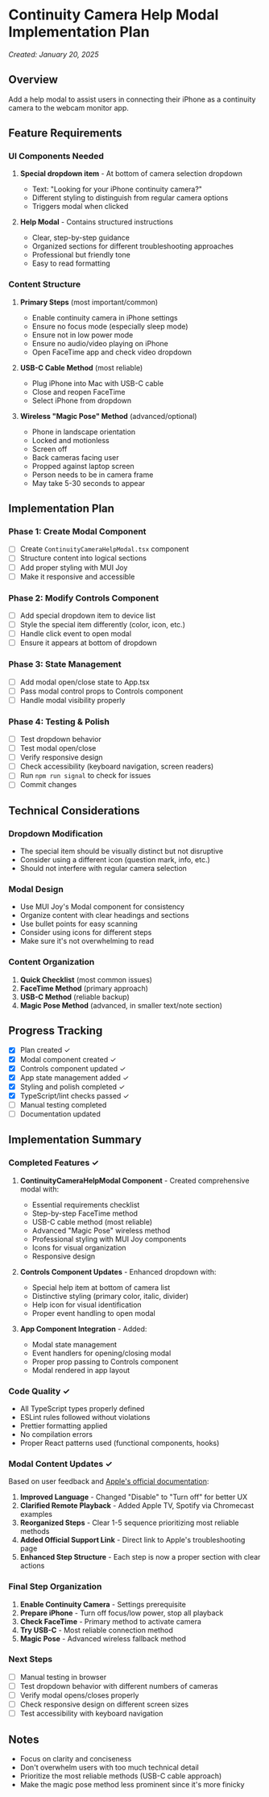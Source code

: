 # Continuity Camera Help Modal Implementation Plan

_Created: January 20, 2025_

## Overview

Add a help modal to assist users in connecting their iPhone as a continuity camera to the webcam monitor app.

## Feature Requirements

### UI Components Needed

1. **Special dropdown item** - At bottom of camera selection dropdown

   - Text: "Looking for your iPhone continuity camera?"
   - Different styling to distinguish from regular camera options
   - Triggers modal when clicked

2. **Help Modal** - Contains structured instructions
   - Clear, step-by-step guidance
   - Organized sections for different troubleshooting approaches
   - Professional but friendly tone
   - Easy to read formatting

### Content Structure

1. **Primary Steps** (most important/common)

   - Enable continuity camera in iPhone settings
   - Ensure no focus mode (especially sleep mode)
   - Ensure not in low power mode
   - Ensure no audio/video playing on iPhone
   - Open FaceTime app and check video dropdown

2. **USB-C Cable Method** (most reliable)

   - Plug iPhone into Mac with USB-C cable
   - Close and reopen FaceTime
   - Select iPhone from dropdown

3. **Wireless "Magic Pose" Method** (advanced/optional)
   - Phone in landscape orientation
   - Locked and motionless
   - Screen off
   - Back cameras facing user
   - Propped against laptop screen
   - Person needs to be in camera frame
   - May take 5-30 seconds to appear

## Implementation Plan

### Phase 1: Create Modal Component

- [ ] Create `ContinuityCameraHelpModal.tsx` component
- [ ] Structure content into logical sections
- [ ] Add proper styling with MUI Joy
- [ ] Make it responsive and accessible

### Phase 2: Modify Controls Component

- [ ] Add special dropdown item to device list
- [ ] Style the special item differently (color, icon, etc.)
- [ ] Handle click event to open modal
- [ ] Ensure it appears at bottom of dropdown

### Phase 3: State Management

- [ ] Add modal open/close state to App.tsx
- [ ] Pass modal control props to Controls component
- [ ] Handle modal visibility properly

### Phase 4: Testing & Polish

- [ ] Test dropdown behavior
- [ ] Test modal open/close
- [ ] Verify responsive design
- [ ] Check accessibility (keyboard navigation, screen readers)
- [ ] Run `npm run signal` to check for issues
- [ ] Commit changes

## Technical Considerations

### Dropdown Modification

- The special item should be visually distinct but not disruptive
- Consider using a different icon (question mark, info, etc.)
- Should not interfere with regular camera selection

### Modal Design

- Use MUI Joy's Modal component for consistency
- Organize content with clear headings and sections
- Use bullet points for easy scanning
- Consider using icons for different steps
- Make sure it's not overwhelming to read

### Content Organization

1. **Quick Checklist** (most common issues)
2. **FaceTime Method** (primary approach)
3. **USB-C Method** (reliable backup)
4. **Magic Pose Method** (advanced, in smaller text/note section)

## Progress Tracking

- [x] Plan created ✓
- [x] Modal component created ✓
- [x] Controls component updated ✓
- [x] App state management added ✓
- [x] Styling and polish completed ✓
- [x] TypeScript/lint checks passed ✓
- [ ] Manual testing completed
- [ ] Documentation updated

## Implementation Summary

### Completed Features ✓

1. **ContinuityCameraHelpModal Component** - Created comprehensive modal with:

   - Essential requirements checklist
   - Step-by-step FaceTime method
   - USB-C cable method (most reliable)
   - Advanced "Magic Pose" wireless method
   - Professional styling with MUI Joy components
   - Icons for visual organization
   - Responsive design

2. **Controls Component Updates** - Enhanced dropdown with:

   - Special help item at bottom of camera list
   - Distinctive styling (primary color, italic, divider)
   - Help icon for visual identification
   - Proper event handling to open modal

3. **App Component Integration** - Added:
   - Modal state management
   - Event handlers for opening/closing modal
   - Proper prop passing to Controls component
   - Modal rendered in app layout

### Code Quality ✓

- All TypeScript types properly defined
- ESLint rules followed without violations
- Prettier formatting applied
- No compilation errors
- Proper React patterns used (functional components, hooks)

### Modal Content Updates ✓

Based on user feedback and [Apple's official documentation](https://support.apple.com/en-us/102546):

1. **Improved Language** - Changed "Disable" to "Turn off" for better UX
2. **Clarified Remote Playback** - Added Apple TV, Spotify via Chromecast examples
3. **Reorganized Steps** - Clear 1-5 sequence prioritizing most reliable methods
4. **Added Official Support Link** - Direct link to Apple's troubleshooting page
5. **Enhanced Step Structure** - Each step is now a proper section with clear actions

### Final Step Organization

1. **Enable Continuity Camera** - Settings prerequisite
2. **Prepare iPhone** - Turn off focus/low power, stop all playback
3. **Check FaceTime** - Primary method to activate camera
4. **Try USB-C** - Most reliable connection method
5. **Magic Pose** - Advanced wireless fallback method

### Next Steps

- [ ] Manual testing in browser
- [ ] Test dropdown behavior with different numbers of cameras
- [ ] Verify modal opens/closes properly
- [ ] Check responsive design on different screen sizes
- [ ] Test accessibility with keyboard navigation

## Notes

- Focus on clarity and conciseness
- Don't overwhelm users with too much technical detail
- Prioritize the most reliable methods (USB-C cable approach)
- Make the magic pose method less prominent since it's more finicky
